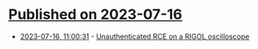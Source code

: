# [Published on 2023-07-16](index.md)

* [2023-07-16, 11:00:31](https://lobste.rs/s/bpbhhc/unauthenticated_rce_on_rigol) - [Unauthenticated RCE on a RIGOL oscilloscope](https://tortel.li/post/insecure-scope/)
